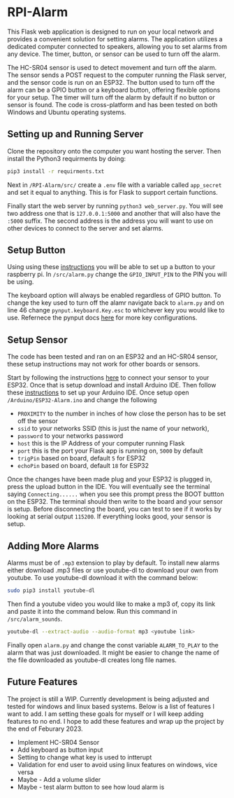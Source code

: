 # RPI-Alarm
This Flask web application is designed to run on your local network and provides a convenient solution for setting alarms. The application utilizes a dedicated computer connected to speakers, allowing you to set alarms from any device. The timer, button, or sensor can be used to turn off the alarm.

The HC-SR04 sensor is used to detect movement and turn off the alarm. The sensor sends a POST request to the computer running the Flask server, and the sensor code is run on an ESP32. The button used to turn off the alarm can be a GPIO button or a keyboard button, offering flexible options for your setup. The timer will turn off the alarm by default if no button or sensor is found. The code is cross-platform and has been tested on both Windows and Ubuntu operating systems.


## Setting up and Running Server
Clone the repository onto the computer you want hosting the server. Then install the Python3 requirments by doing:

```bash
pip3 install -r requirments.txt
```

Next in `/RPI-Alarm/src/` create a `.env` file with a variable called `app_secret` and set it equal to anything. This is for Flask to support certain functions.

Finally start the web server by running `python3 web_server.py`. You will see two address one that is `127.0.0.1:5000` and another that will also have the `:5000` suffix. The second address is the address you will want to use on other devices to connect to the server and set alarms.

## Setup Button
Using using these [instructions](https://raspberrypihq.com/use-a-push-button-with-raspberry-pi-gpio/) you will be able to set up a button to your raspberry pi. In `/src/alarm.py` change the `GPIO_INPUT_PIN` to the PIN you will be using.

The keyboard option will always be enabled regardless of GPIO button. To change the key used to turn off the alamr navigate back to `alarm.py` and on line 46 change `pynput.keyboard.Key.esc` to whichever key you would like to use. Refernece the pynput docs [here](https://pynput.readthedocs.io/en/latest/keyboard.html) for more key configurations.

## Setup Sensor
The code has been tested and ran on an ESP32 and an HC-SR04 sensor, these setup instructions may not work for other boards or sensors. 

Start by following the instructions [here](https://randomnerdtutorials.com/esp32-hc-sr04-ultrasonic-arduino/) to connect your sensor to your ESP32. Once that is setup download and install Arduino IDE. Then follow these [instructions](https://randomnerdtutorials.com/installing-the-esp32-board-in-arduino-ide-windows-instructions/) to set up your Arduino IDE. Once setup open `/Arduino/ESP32-Alarm.ino` and change the following

- `PROXIMITY` to the number in inches of how close the person has to be set off the sensor
- `ssid` to your networks SSID (this is just the name of your network), 
- `password` to your networks password
- `host` this is the IP Address of your computer running Flask
- `port` this is the port your Flask app is running on, `5000` by default
- `trigPin` based on board, default `5` for ESP32
- `echoPin` based on board, default `18` for ESP32

Once the changes have been made plug and your ESP32 is plugged in, press the upload button in the IDE. You will eventually see the terminal saying `Connecting......` when you see this prompt press the BOOT buttton on the ESP32. The terminal should then write to the board and your sensor is setup. Before disconnecting the board, you can test to see if it works by looking at serial output `115200`. If everything looks good, your sensor is setup.

## Adding More Alarms
Alarms must be of `.mp3` extension to play by default. To install new alarms either download .mp3 files or use youtube-dl to download your own from youtube. To use youtube-dl download it with the command below:

```bash
sudo pip3 install youtube-dl
```

Then find a youtube video you would like to make a mp3 of, copy its link and paste it into the command below. Run this command in `/src/alarm_sounds`.

```bash
youtube-dl --extract-audio --audio-format mp3 <youtube link>
```
Finally open `alarm.py` and change the const variable `ALARM_TO_PLAY` to the alarm that was just downloaded. It might be easier to change the name of the file downloaded as youtube-dl creates long file names.

## Future Features

The project is still a WIP. Currently development is being adjusted and tested for windows and linux based systems. Below is a list of features I want to add. I am setting these goals for myself or I will keep adding features to no end. I hope to add these features and wrap up the project by the end of Feburary 2023. 

- Implement HC-SR04 Sensor 
- Add keyboard as button input 
- Setting to change what key is used to intterupt
- Validation for end user to avoid using linux features on windows, vice versa
- Maybe - Add a volume slider 
- Maybe - test alarm button to see how loud alarm is

